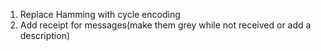 1. Replace Hamming with cycle encoding
2. Add receipt for messages(make them grey while not received or add a description)
